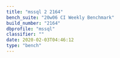 ```yaml
---
title: "mssql 2 2164"
bench_suite: "20w06 CI Weekly Benchmark"
build_number: "2164"
dbprofile: "mssql"
classifier: ""
date: 2020-02-03T04:46:12
type: "bench"
---
```

